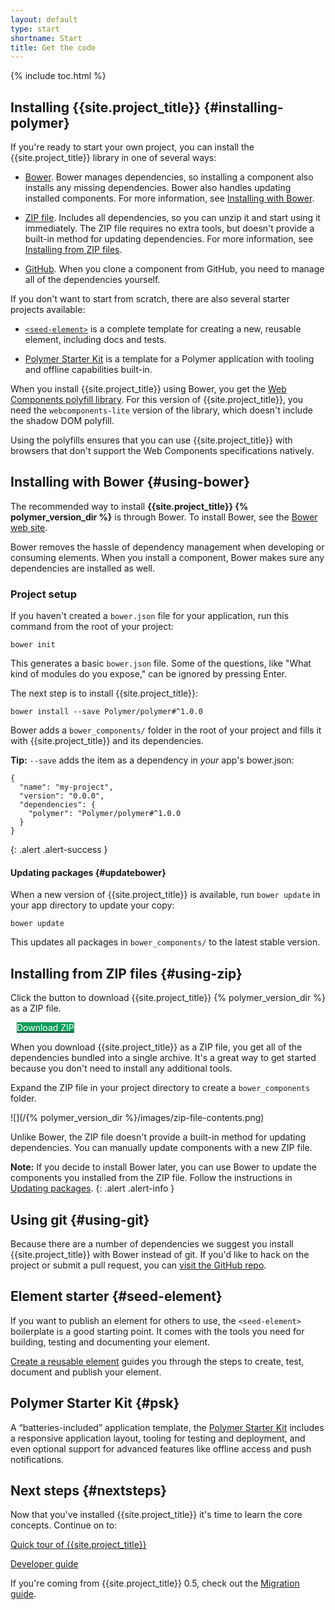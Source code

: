 ```yaml
---
layout: default
type: start
shortname: Start
title: Get the code
---
```


<style>
 paper-button[raised].cta {
      background-color: #0f9d58;
      color: white;
      fill: white;
      margin: 10px;
}

.download-button {
  background: #4285f4;
  color: #fff;
  font-size: 18px;
  fill: #fff;
}

.download-button:hover {
  background: #2a56c6;
}

.download-button::shadow paper-ripple {
  color: #fff;
}
</style>

{% include toc.html %}

## Installing {{site.project_title}} {#installing-polymer}

If you're ready to start your own project, you can install the {{site.project_title}}
library in one of several ways:

*   [Bower](#using-bower). Bower manages dependencies, so installing a component
    also installs any missing dependencies. Bower also handles updating
    installed components. For more information, see [Installing with Bower](#using-bower).

*   [ZIP file](#using-zip). Includes all dependencies, so you can unzip it and start using it
    immediately. The ZIP file requires no extra tools, but doesn't provide a
    built-in method for updating dependencies. For more information, see
    [Installing from ZIP files](#using-zip).

*   [GitHub](#using-git). When you clone a component from GitHub, you need to manage all of the dependencies
    yourself.

If you don't want to start from scratch, there are also several starter projects available:

*   [`<seed-element>`](#seed-element) is a complete template for creating a new, reusable element,
    including docs and tests. 

*   [Polymer Starter Kit](#psk) is a template for a Polymer application with tooling and offline
    capabilities built-in.

When you install {{site.project_title}} using Bower, you get the
[Web Components polyfill library](/0.5/docs/start/platform.html). 
For this version of {{site.project_title}}, you need the `webcomponents-lite` version of the 
library, which doesn't include the shadow DOM polyfill.

Using the polyfills ensures that you can use {{site.project_title}} with browsers that don't support
the Web Components specifications natively.

## Installing with Bower {#using-bower}

The recommended way to install **{{site.project_title}} {% polymer_version_dir %}**
is through Bower. To install Bower, see the [Bower web site](http://bower.io/).

Bower removes the hassle of dependency management when developing or consuming
elements. When you install a component, Bower makes sure any dependencies are
installed as well.

### Project setup

If you haven't created a `bower.json` file for your application, run this
command from the root of your project:

    bower init

This generates a basic `bower.json` file. Some of the questions, like
"What kind of modules do you expose," can be ignored by pressing Enter.

The next step is to install {{site.project_title}}:

    bower install --save Polymer/polymer#^1.0.0

Bower adds a `bower_components/` folder in the root of your project and
fills it with {{site.project_title}} and its dependencies.

**Tip:** `--save` adds the item as a dependency in *your* app's bower.json:
```
{
  "name": "my-project",
  "version": "0.0.0",
  "dependencies": {
    "polymer": "Polymer/polymer#^1.0.0
  }
}
```
{: .alert .alert-success }

#### Updating packages {#updatebower}

When a new version of {{site.project_title}} is available, run `bower update`
in your app directory to update your copy:

    bower update

This updates all packages in `bower_components/` to the latest stable version.

## Installing from ZIP files {#using-zip}

Click the button to download {{site.project_title}} {% polymer_version_dir %} as a ZIP file.

<p><a href="http://zipper.bowerarchiver.appspot.com/archive?polymer=Polymer/polymer%231.0.0">
  <paper-button class="cta" raised><core-icon icon="file-download"></core-icon>Download ZIP</paper-button>
</a></p>

When you download {{site.project_title}} as a ZIP file, you get all of
the dependencies bundled into a single archive. It's a great way to get
started because you don't need to install any additional tools.

Expand the ZIP file in your project directory to create a `bower_components` folder.

![](/{% polymer_version_dir %}/images/zip-file-contents.png)

Unlike Bower, the ZIP file doesn't provide a built-in method
for updating dependencies. You can manually update components with a new ZIP
file. 

**Note:**  If you decide to install Bower later, you can use Bower to update the 
components you installed from the ZIP file. Follow the instructions in 
[Updating packages](#updatebower).
{: .alert .alert-info }

## Using git {#using-git}

Because there are a number of dependencies we suggest you install
{{site.project_title}} with Bower instead of git. If you'd like to hack on
the project or submit a pull request, you can [visit the GitHub repo](https://github.com/Polymer/polymer).

## Element starter {#seed-element}

If you want to publish an element for others to use, the 
`<seed-element>` boilerplate is a good starting point. It comes with the tools
you need for building, testing and documenting your element.

[Create a reusable element](reusableelements.html) guides you through the 
steps to create, test, document and publish your element.

## Polymer Starter Kit {#psk}

A “batteries-included” application template, the 
[Polymer Starter Kit](https://developers.google.com/web/tools/polymer-starter-kit/)
includes a responsive application layout, tooling for testing and deployment, and
even optional support for advanced features like offline access and push notifications.  

## Next steps {#nextsteps}

Now that you've installed {{site.project_title}} it's time to learn the core
concepts.  Continue on to:

<p><a href="quick-tour.html">
  <paper-button raised><core-icon icon="arrow-forward"></core-icon>Quick tour of {{site.project_title}}</paper-button>
</a></p>


<p><a href="../devguide/feature-overview.html">
  <paper-button raised><core-icon icon="arrow-forward"></core-icon>Developer guide</paper-button>
</a></p>

If you're coming from {{site.project_title}} 0.5, check out the [Migration guide](../migration.html).
